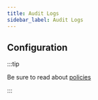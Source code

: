 ```yaml
---
title: Audit Logs
sidebar_label: Audit Logs
---
```


<PolicyIntro policy="audit-log-inbound" />

## Configuration

:::tip

Be sure to read about [policies](/docs/policies)

:::

<PolicyExample policy="audit-log-inbound" />

<PolicyOptions policy="audit-log-inbound" />
